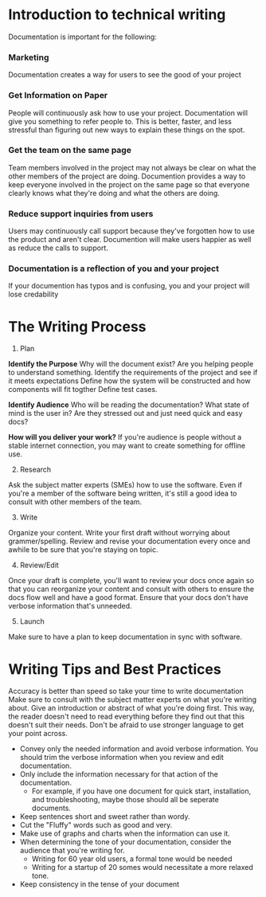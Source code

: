 # Introduction to technical writing

Documentation is important for the following:

### Marketing

Documentation creates a way for users to see the good of your project

### Get Information on Paper

People will continuously ask how to use your project. Documentation will give you something to refer people to. This is better, faster, and less stressful than figuring out new ways to explain these things on the spot.

### Get the team on the same page

Team members involved in the project may not always be clear on what the other members of the project are doing. Documention provides a way to keep everyone involved in the project on the same page so that everyone clearly knows what they're doing and what the others are doing.

### Reduce support inquiries from users

Users may continuously call support because they've forgotten how to use the product and aren't clear. Documention will make users happier as well as reduce the calls to support.

### Documentation is a reflection of you and your project

If your documention has typos and is confusing, you and your project will lose credability

# The Writing Process

1. Plan

**Identify the Purpose**
Why will the document exist? Are you helping people to understand something. 
Identify the requirements of the project and see if it meets expectations
Define how the system will be constructed and how components will fit togther
Define test cases.

**Identify Audience**
Who will be reading the documentation? What state of mind is the user in? Are they stressed out and just need quick and easy docs?

**How will you deliver your work?** If you're audience is people without a stable internet connection, you may want to create  something for offline use.

2. Research

Ask the subject matter experts (SMEs) how to use the software. Even if you're a member of the software being written, it's still a good idea to consult with other members of the team.

3. Write

Organize your content. Write your first draft without worrying about grammer/spelling. Review and revise your documentation every once and awhile to be sure that you're staying on topic.

4. Review/Edit

Once your draft is complete, you'll want to review your docs once again so that you can reorganize your content and consult with others to ensure the docs flow well and have a good format. Ensure that your docs don't have verbose information that's unneeded.

5. Launch

Make sure to have a plan to keep documentation in sync with software.

# Writing Tips and Best Practices

Accuracy is better than speed so take your time to write documentation
Make sure to consult with the subject matter experts on what you're writing about.
Give an introduction or abstract of what you're doing first. This way, the reader doesn't need to read everything before they find out that this doesn't suit their needs.
Don't be afraid to use stronger language to get your point across.
* Convey only the needed information and avoid verbose information. You should trim the verbose information when you review and edit documentation.
* Only include the information necessary for that action of the documentation.
  * For example, if you have one document for quick start, installation, and troubleshooting, maybe those should all be seperate documents.
* Keep sentences short and sweet rather than wordy.
* Cut the "Fluffy" words such as good and very.
* Make use of graphs and charts when the information can use it.
* When determining the tone of your documentation, consider the audience that you're writing for.
  * Writing for 60 year old users, a formal tone would be needed
  * Writing for a startup of 20 somes would necessitate a more relaxed tone.
* Keep consistency in the tense of your document
